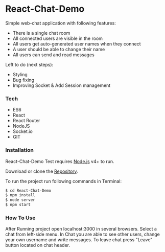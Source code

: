 # React-Chat-Demo

Simple web-chat application with following features:
- There is a single chat room
- All connected users are visible in the room
- All users get auto-generated user names when they connect
- A user should be able to change their name
- All users can send and read messages

Left to do (next steps):

- Styling
- Bug fixing
- Improving Socket & Add Session management


### Tech
* ES6
* React
* React Router
* NodeJS
* Socket.io
* GIT

### Installation

React-Chat-Demo Test requires [Node.js](https://nodejs.org/) v4+ to run.

Download or clone the [Repository](https://github.com/Choffski/React-Chat-Demo).

To run the project run following commands in Terminal:
```sh
$ cd React-Chat-Demo
$ npm install
$ node server
$ npm start
```


### How To Use
After Running project open localhost:3000 in several browsers. Select a chat from left-side menu. In Chat you are able to see other users, change your own username and write messages. To leave chat press "Leave" button located on chat header.
